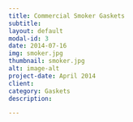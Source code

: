 ```yaml
---
title: Commercial Smoker Gaskets
subtitle:
layout: default
modal-id: 3
date: 2014-07-16
img: smoker.jpg
thumbnail: smoker.jpg
alt: image-alt
project-date: April 2014
client:
category: Gaskets
description: 

---
```

